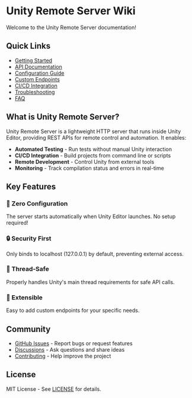 # Unity Remote Server Wiki

Welcome to the Unity Remote Server documentation!

## Quick Links

- [Getting Started](Getting-Started)
- [API Documentation](API-Documentation)
- [Configuration Guide](Configuration)
- [Custom Endpoints](Custom-Endpoints)
- [CI/CD Integration](CI-CD-Integration)
- [Troubleshooting](Troubleshooting)
- [FAQ](FAQ)

## What is Unity Remote Server?

Unity Remote Server is a lightweight HTTP server that runs inside Unity Editor, providing REST APIs for remote control and automation. It enables:

- **Automated Testing** - Run tests without manual Unity interaction
- **CI/CD Integration** - Build projects from command line or scripts
- **Remote Development** - Control Unity from external tools
- **Monitoring** - Track compilation status and errors in real-time

## Key Features

### 🚀 Zero Configuration
The server starts automatically when Unity Editor launches. No setup required!

### 🔒 Security First
Only binds to localhost (127.0.0.1) by default, preventing external access.

### 🧵 Thread-Safe
Properly handles Unity's main thread requirements for safe API calls.

### 📝 Extensible
Easy to add custom endpoints for your specific needs.

## Community

- [GitHub Issues](https://github.com/dsgarage/UnityRemoteServer/issues) - Report bugs or request features
- [Discussions](https://github.com/dsgarage/UnityRemoteServer/discussions) - Ask questions and share ideas
- [Contributing](https://github.com/dsgarage/UnityRemoteServer/blob/main/CONTRIBUTING.md) - Help improve the project

## License

MIT License - See [LICENSE](https://github.com/dsgarage/UnityRemoteServer/blob/main/LICENSE.md) for details.